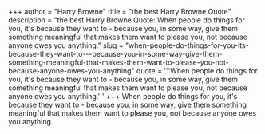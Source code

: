 +++
author = "Harry Browne"
title = "the best Harry Browne Quote"
description = "the best Harry Browne Quote: When people do things for you, it's because they want to - because you, in some way, give them something meaningful that makes them want to please you, not because anyone owes you anything."
slug = "when-people-do-things-for-you-its-because-they-want-to---because-you-in-some-way-give-them-something-meaningful-that-makes-them-want-to-please-you-not-because-anyone-owes-you-anything"
quote = '''When people do things for you, it's because they want to - because you, in some way, give them something meaningful that makes them want to please you, not because anyone owes you anything.'''
+++
When people do things for you, it's because they want to - because you, in some way, give them something meaningful that makes them want to please you, not because anyone owes you anything.

